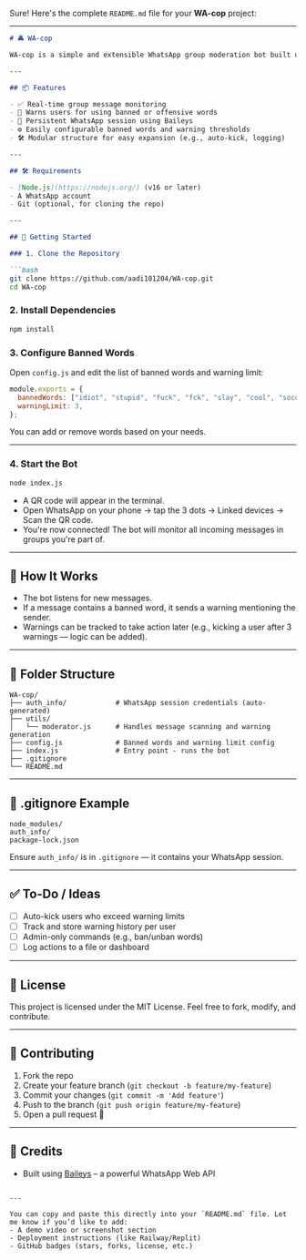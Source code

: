Sure! Here's the complete `README.md` file for your **WA-cop** project:

---

````markdown
# 🚔 WA-cop

WA-cop is a simple and extensible WhatsApp group moderation bot built using the [Baileys](https://github.com/WhiskeySockets/Baileys) JavaScript library. It monitors messages in real-time and warns users who use banned words.

---

## 📦 Features

- ✅ Real-time group message monitoring
- 🚫 Warns users for using banned or offensive words
- 🔄 Persistent WhatsApp session using Baileys
- ⚙️ Easily configurable banned words and warning thresholds
- 🛠️ Modular structure for easy expansion (e.g., auto-kick, logging)

---

## 🛠️ Requirements

- [Node.js](https://nodejs.org/) (v16 or later)
- A WhatsApp account
- Git (optional, for cloning the repo)

---

## 🚀 Getting Started

### 1. Clone the Repository

```bash
git clone https://github.com/aadi101204/WA-cop.git
cd WA-cop
````

### 2. Install Dependencies

```bash
npm install
```

### 3. Configure Banned Words

Open `config.js` and edit the list of banned words and warning limit:

```js
module.exports = {
  bannedWords: ["idiot", "stupid", "fuck", "fck", "slay", "cool", "socool"],
  warningLimit: 3,
};
```

You can add or remove words based on your needs.

---

### 4. Start the Bot

```bash
node index.js
```

* A QR code will appear in the terminal.
* Open WhatsApp on your phone → tap the 3 dots → Linked devices → Scan the QR code.
* You're now connected! The bot will monitor all incoming messages in groups you're part of.

---

## 🧠 How It Works

* The bot listens for new messages.
* If a message contains a banned word, it sends a warning mentioning the sender.
* Warnings can be tracked to take action later (e.g., kicking a user after 3 warnings — logic can be added).

---

## 📁 Folder Structure

```
WA-cop/
├── auth_info/            # WhatsApp session credentials (auto-generated)
├── utils/
│   └── moderator.js      # Handles message scanning and warning generation
├── config.js             # Banned words and warning limit config
├── index.js              # Entry point - runs the bot
├── .gitignore
└── README.md
```

---

## 🔐 .gitignore Example

```gitignore
node_modules/
auth_info/
package-lock.json
```

Ensure `auth_info/` is in `.gitignore` — it contains your WhatsApp session.

---

## ✅ To-Do / Ideas

* [ ] Auto-kick users who exceed warning limits
* [ ] Track and store warning history per user
* [ ] Admin-only commands (e.g., ban/unban words)
* [ ] Log actions to a file or dashboard

---

## 📃 License

This project is licensed under the MIT License.
Feel free to fork, modify, and contribute.

---

## 🤝 Contributing

1. Fork the repo
2. Create your feature branch (`git checkout -b feature/my-feature`)
3. Commit your changes (`git commit -m 'Add feature'`)
4. Push to the branch (`git push origin feature/my-feature`)
5. Open a pull request 🚀

---

## 🙏 Credits

* Built using [Baileys](https://github.com/WhiskeySockets/Baileys) – a powerful WhatsApp Web API

```

---

You can copy and paste this directly into your `README.md` file. Let me know if you’d like to add:
- A demo video or screenshot section
- Deployment instructions (like Railway/Replit)
- GitHub badges (stars, forks, license, etc.)
```
